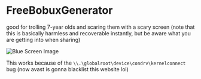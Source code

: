 # FreeBobuxGenerator
good for trolling 7-year olds and scaring them with a scary screen (note that this is basically harmless and recoverable instantly, but be aware what you are getting into when sharing)

![Blue Screen Image](https://upload.wikimedia.org/wikipedia/commons/thumb/5/56/Bsodwindows10.png/1200px-Bsodwindows10.png)


This works because of the `\\.\globalroot\device\condrv\kernelconnect` bug (now avast is gonna blacklist this website lol)
